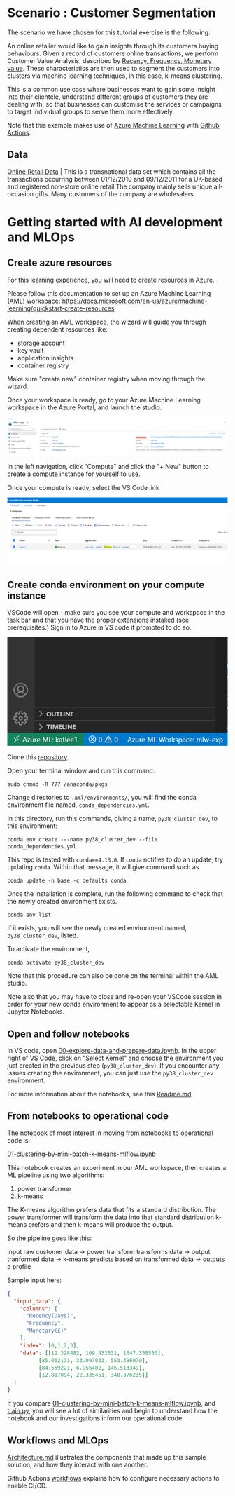 
# Scenario : Customer Segmentation

The scenario we have chosen for this tutorial exercise is the following:

An online retailer would like to gain insights through its customers buying behaviours. Given a record of customers online transactions, we perform Customer Value Analysis, described by [Recency, Frequency, Monetary value](https://clevertap.com/blog/rfm-analysis/). These characteristics are then used to segment the customers into clusters via machine learning techniques, in this case, k-means clustering. 

This is a common use case where businesses want to gain some insight into their clientele, understand different groups of customers they are dealing with, so that businesses can customise the services or campaigns to target individual groups to serve them more effectively.

Note that this example makes use of [Azure Machine Learning](https://docs.microsoft.com/en-gb/azure/machine-learning/) with [Github Actions](https://docs.github.com/en/actions). 

## Data
[Online Retail Data](https://archive.ics.uci.edu/ml/datasets/online+retail) | This is a transnational data set which contains all the transactions occurring between 01/12/2010 and 09/12/2011 for a UK-based and registered non-store online retail.The company mainly sells unique all-occasion gifts. Many customers of the company are wholesalers.

# Getting started with AI development and MLOps

## Create azure resources 

For this learning experience, you will need to create resources in Azure. 

Please follow this documentation to set up an Azure Machine Learning (AML) workspace:
https://docs.microsoft.com/en-us/azure/machine-learning/quickstart-create-resources

When creating an AML workspace, the wizard will guide you through creating dependent resources like:
- storage account
- key vault
- application insights
- container registry

Make sure "create new" container registry when moving through the wizard.

Once your workspace is ready, go to your Azure Machine Learning workspace in the Azure Portal, and launch the studio.

![studio](docs/assets/aml-studio.png)

In the left navigation, click "Compute" and click the "+ New" button to create a compute instance for yourself to use.

Once your compute is ready, select the VS Code link

![vscode](docs/assets/compute.png)

## Create conda environment on your compute instance

VSCode will open - make sure you see your compute and workspace in the task bar and that you have the proper extensions installed (see prerequisites.) Sign in to Azure in VS code if prompted to do so.

![remote](docs/assets/remote-and-ws.png)

Clone this [repository](https://github.com/csu-devsquad-latam/aidev-mlops).

Open your terminal window and run this command:

```
sudo chmod -R 777 /anaconda/pkgs
```

Change directories to `.aml/environments/`, you will find the conda environment file named, `conda_dependencies.yml`. 

In this directory, run this commands, giving a name, `py38_cluster_dev`, to this environment:

```
conda env create ---name py38_cluster_dev --file conda_dependencies.yml
```

This repo is tested with `conda==4.13.0`. If `conda` notifies to do an update, try updating `conda`. Within that message, it will give command such as

```
conda update -n base -c defaults conda
``` 

Once the installation is complete, run the following command to check that the newly created environment exists.

```
conda env list
```

If it exists, you will see the newly created environment named, `py38_cluster_dev`, listed.

To activate the environment, 

```
conda activate py38_cluster_dev
```

Note that this procedure can also be done on the terminal within the AML studio.

Note also that you may have to close and re-open your VSCode session in order for your new conda environment to appear as a selectable Kernel in Jupyter Notebooks.

## Open and follow notebooks

In VS code, open [00-explore-data-and-prepare-data.ipynb](./notebooks/00-data/00-explore-and-prepare-data.ipynb). In the upper right of VS Code, click on "Select Kernel" and choose the environment you just created in the previous step (`py38_cluster_dev`). If you encounter any issues creating the environment, you can just use the `py38_cluster_dev` environment.

For more information about the notebooks, see this [Readme.md](./notebooks/README.md).

## From notebooks to operational code

The notebook of most interest in moving from notebooks to operational code is:

[01-clustering-by-mini-batch-k-means-mlflow.ipynb](./notebooks/01-clustering/01-clustering-by-mini-batch-k-means-mlflow.ipynb)

This notebook creates an experiment in our AML workspace, then creates a ML pipeline using two algorithms:

1. power transformer
2. k-means

The K-means algorithm prefers data that fits a standard distribution. The power transformer will transform the data into that standard distribution k-means prefers and then k-means will produce the output. 

So the pipeline goes like this:

input raw customer data -> power transform transforms data -> output tranformed data -> k-means predicts based on transformed data -> outputs a profile

Sample input here:

``` json
{
  "input_data": {
    "columns": [
      "Recency(Days)",
      "Frequency",
      "Monetary(£)"
    ],
    "index": [0,1,2,3],
    "data": [[12.328482, 109.432531, 1647.358550],
          [85.062131, 33.097033, 553.386070],
          [84.559221, 6.956482, 146.513349], 
          [12.817094, 22.335451, 348.376235]]
  }
}
```

If you compare [01-clustering-by-mini-batch-k-means-mlflow.ipynb](./notebooks/01-clustering/01-clustering-by-mini-batch-k-means-mlflow.ipynb), and [train.py](./src/segmentation/training/train.py), you will see a lot of similarities and begin to understand how the notebook and our investigations inform our operational code.

## Workflows and MLOps
[Architecture.md](./docs/architecure.md) illustrates the components that made up this sample solution, and how they interact with one another.

Github Actions [workflows](./docs/configuring-workflows.md) explains how to configure necessary actions to enable CI/CD. 
